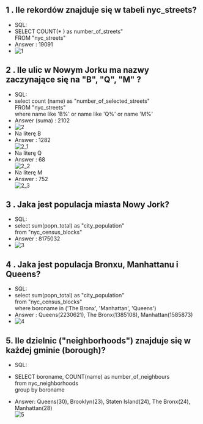 ## 1 . Ile rekordów znajduje się w tabeli nyc_streets?
* SQL:
* SELECT COUNT(* ) as number_of_streets" <br/>
FROM "nyc_streets" <br/>
* Answer : 19091
* ![1](https://user-images.githubusercontent.com/82833906/209726120-2f00c5fc-3814-43a0-812d-db2ce0cbf287.png)
## 2 . Ile ulic w Nowym Jorku ma nazwy zaczynające się na "B", "Q", "M" ?
* SQL:
* select count (name) as "number_of_selected_streets" <br/>
FROM "nyc_streets" <br/>
where name like 'B%' or name like 'Q%' or name 'M%'
* Answer (suma) : 2102
* ![2](https://user-images.githubusercontent.com/82833906/209726945-7eae007d-7af1-4757-b203-972a74cddbe7.png) <br/>
* Na literę B <br/>
* Answer : 1282 <br/> 
![2_1](https://user-images.githubusercontent.com/82833906/209727402-0cfdb903-ae89-4112-9dc6-f6da91811ad2.png)
* Na literę Q <br/>
* Answer : 68 <br/> 
![2_2](https://user-images.githubusercontent.com/82833906/209727525-40ec16d6-24d0-4917-a191-4130c5979c74.png)
* Na literę M <br/>
* Answer : 752 <br/> 
![2_3](https://user-images.githubusercontent.com/82833906/209727600-8d8a07aa-0806-4307-90d9-9d9162dca20b.png)
## 3 . Jaka jest populacja miasta Nowy Jork?
* SQL:
* select sum(popn_total) as "city_population" <br/>
from "nyc_census_blocks" <br/>
* Answer : 8175032
* ![3](https://user-images.githubusercontent.com/82833906/209727903-39ceded1-e173-4bd0-a90d-22d42698bc9e.png)
## 4 . Jaka jest populacja Bronxu, Manhattanu i Queens?
* SQL:
* select sum(popn_total) as "city_population" <br/>
from "nyc_census_blocks" <br/>
where boroname in ('The Bronx', 'Manhattan', 'Queens') <br/>
* Answer : Queens(2230621), The Bronx(1385108), Manhattan(1585873)
* ![4](https://user-images.githubusercontent.com/82833906/209728271-827522ef-22e7-4c7b-9b5f-786a66123ce7.png)

## 5. Ile dzielnic ("neighborhoods") znajduje się w każdej gminie (borough)?
* SQL:
* SELECT boroname, COUNT(name) as number_of_neighbours <br/>
from nyc_neighborhoods <br/>
group by boroname <br/>

* Answer: 
Queens(30), Brooklyn(23), Staten Island(24), The Bronx(24), Manhattan(28) <br/>
![5](https://user-images.githubusercontent.com/82833906/209729635-d7a46caa-8ea3-4920-b24e-f6721ddef9f6.png)
